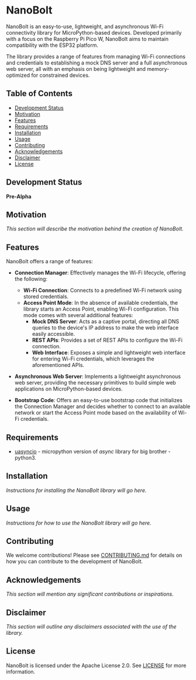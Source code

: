 # NanoBolt

NanoBolt is an easy-to-use, lightweight, and asynchronous Wi-Fi connectivity library for MicroPython-based devices. Developed primarily with a focus on the Raspberry Pi Pico W, NanoBolt aims to maintain compatibility with the ESP32 platform. 

The library provides a range of features from managing Wi-Fi connections and credentials to establishing a mock DNS server and a full asynchronous web server, all with an emphasis on being lightweight and memory-optimized for constrained devices.

## Table of Contents

* [Development Status](#development-status)
* [Motivation](#motivation)
* [Features](#features)
* [Requirements](#requirements)
* [Installation](#installation)
* [Usage](#usage)
* [Contributing](#contributing)
* [Acknowledgements](#acknowledgements)
* [Disclaimer](#disclaimer)
* [License](#license)

## Development Status

**Pre-Alpha**

## Motivation

_This section will describe the motivation behind the creation of NanoBolt._

## Features

NanoBolt offers a range of features:

* **Connection Manager**: Effectively manages the Wi-Fi lifecycle, offering the following:
    * **Wi-Fi Connection**: Connects to a predefined Wi-Fi network using stored credentials.
    * **Access Point Mode**: In the absence of available credentials, the library starts an Access Point, enabling Wi-Fi configuration. This mode comes with several additional features:
        * **Mock DNS Server**: Acts as a captive portal, directing all DNS queries to the device's IP address to make the web interface easily accessible.
        * **REST APIs**: Provides a set of REST APIs to configure the Wi-Fi connection.
        * **Web Interface**: Exposes a simple and lightweight web interface for entering Wi-Fi credentials, which leverages the aforementioned APIs.

* **Asynchronous Web Server**: Implements a lightweight asynchronous web server, providing the necessary primitives to build simple web applications on MicroPython-based devices.

* **Bootstrap Code**: Offers an easy-to-use bootstrap code that initializes the Connection Manager and decides whether to connect to an available network or start the Access Point mode based on the availability of Wi-Fi credentials.

## Requirements
* [uasyncio](https://github.com/micropython/micropython-lib/tree/master/uasyncio) - micropython version of *async* library for big brother - python3.


## Installation

_Instructions for installing the NanoBolt library will go here._

## Usage

_Instructions for how to use the NanoBolt library will go here._

## Contributing

We welcome contributions! Please see [CONTRIBUTING.md](CONTRIBUTING.md) for details on how you can contribute to the development of NanoBolt.

## Acknowledgements

_This section will mention any significant contributions or inspirations._

## Disclaimer

_This section will outline any disclaimers associated with the use of the library._

## License

NanoBolt is licensed under the Apache License 2.0. See [LICENSE](LICENSE) for more information.

